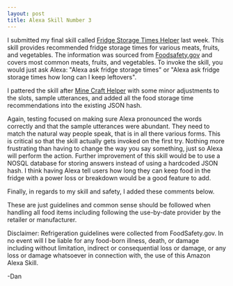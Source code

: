 ```yaml
---
layout: post
title: Alexa Skill Number 3
---
```

I submitted my final skill called [Fridge Storage Times Helper](https://github.com/dale3h/alexa-skills-list/tree/master/skills/B01HQW7016) last week.  This skill provides recommended fridge storage times for various meats, fruits, and vegetables. The information was sourced from [Foodsafety.gov](https://www.foodsafety.gov/keep/foodkeeperapp/index.html) and covers most common meats, fruits, and vegetables. To invoke the skill, you would just ask Alexa: "Alexa ask fridge storage times" or "Alexa ask fridge storage times how long can I keep leftovers".

I pattered the skill after [Mine Craft Helper](https://github.com/amzn/alexa-skills-kit-js/tree/master/samples/minecraftHelper) with some minor adjustments to the slots, sample utterances, and added all the food storage time recommendations into the existing JSON hash.

Again, testing focused on making sure Alexa pronounced the words correctly and that the sample utterances were abundant. They need to match the natural way people speak, that is in all there various forms. This is critical so that the skill actually gets invoked on the first try. Nothing more frustrating than having to change the way you say something, just so Alexa will perform the action. Further improvement of this skill would be to use a NOSQL database for storing answers instead of using a hardcoded JSON hash. I think having Alexa tell users how long they can keep food in the fridge with a power loss or breakdown would be a good feature to add.

Finally, in regards to my skill and safety, I added these comments below.

  These are just guidelines and common sense should be followed when handling all food items including following the use-by-date provider by the retailer or manufacturer.

  Disclaimer: Refrigeration guidelines were collected from FoodSafety.gov. In no event will I be liable for any food-born illness, death, or damage including without limitation, indirect or consequential loss or damage, or any loss or damage whatsoever in connection with, the use of this Amazon Alexa Skill.

-Dan
